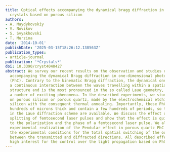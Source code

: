 ```yaml
---
title: Optical effects accompanying the dynamical bragg diffraction in linear 1D photonic
  crystals based on porous silicon
authors:
- A. Maydykovskiy
- V. Novikov
- S. Svyakhovski
- T. Murzina
date: '2014-10-01'
publishDate: '2025-03-15T18:26:12.138563Z'
publication_types:
- article-journal
publication: '*Crystals*'
doi: 10.3390/cryst4040427
abstract: We survey our recent results on the observation and studies of the effects
  accompanying the dynamical Bragg diffraction in one-dimensional photonic crystals
  (PhC). Contrary to the kinematic Bragg diffraction, the dynamical one considers
  a continuous interaction between the waves travelling within a spatially-periodic
  structure and is the most pronounced in the so called Laue geometry, leading to
  a number of exciting phenomena. In the described experiments, we study the PhC based
  on porous silicon or porous quartz, made by the electrochemical etching of crystalline
  silicon with the consequent thermal annealing. Importantly, these PhC are approximately
  hundreds of microns thick and contain a few hundreds of periods, so that the experiments
  in the Laue diffraction scheme are available. We discuss the effect of the temporal
  splitting of femtosecond laser pulses and show that the effect is quite sensitive
  to the polarization and the phase of a femtosecond laser pulse. We also show the
  experimental realization of the Pendular effect in porous quartz PhC and demonstrate
  the experimental conditions for the total spatial switching of the output radiation
  between the transmitted and diffracted directions. All described effects are of
  high interest for the control over the light propagation based on PhC structures.
---
```

